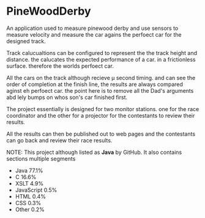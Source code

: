 # PineWoodDerby
An application used to measure pinewood derby and use sensors to measure velocity and measure the car agains the perfoect car for the designed track.

Track calucualtions can be configured to represent the the track height and distance.  the calucates the expected performance of a car. in a frictionless surface.  therefore the worlds perfoect car. 

All the cars on the track although recieve µ second timing.  and can see the order of completion at the finish line,  the results are always compared aginst eh perfoect car.  the point here is to remove all the Dad's arguments abd lely bumps on whos son's car finished first.

The project essentially is designed for two monitor stations.  one for the race coordinator and the other for a projector for the contestants to review their results.

All the results can then be published out to web pages and the contestants can go back and review their race results.

NOTE:  This project although listed as **Java** by GitHub.  It also contains sections multiple segments


 - Java 77.1%	 
 - C 16.6%	 
 - XSLT 4.9%	 
 - JavaScript 0.5%	 
 - HTML 0.4%	 
 - CSS 0.3%	 
 - Other 0.2%
 
